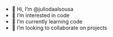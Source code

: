 - 👋 Hi, I’m @juliodaalsousa
- 👀 I’m interested in code
- 🌱 I’m currently learning code
- 💞️ I’m looking to collaborate on projects

<!---
juliodaalsousa/juliodaalsousa is a ✨ special ✨ repository because its `README.md` (this file) appears on your GitHub profile.
You can click the Preview link to take a look at your changes.
--->

